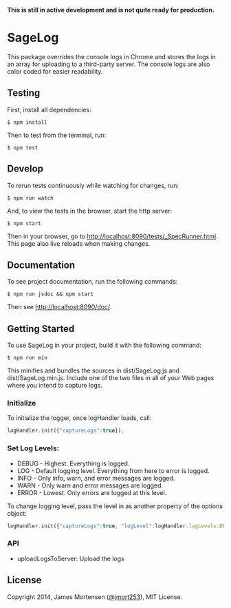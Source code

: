 **This is still in active development and is not quite ready for production.**


# SageLog

This package overrides the console logs in Chrome and stores the logs in an array for uploading
to a third-party server. The console logs are also color coded for easier readability.


## Testing

First, install all dependencies:

```
$ npm install
```

Then to test from the terminal, run:

```
$ npm test
```

## Develop

To rerun tests continuously while watching for changes, run:

```
$ npm run watch
```

And, to view the tests in the browser, start the http server:

```
$ npm start
```

Then in your browser, go to [http://localhost:8090/tests/_SpecRunner.html](http://localhost:8090/tests/_SpecRunner.html). This page also live reloads when making changes.


## Documentation

To see project documentation, run the following commands:

```
$ npm run jsdoc && npm start
```

Then see [http://localhost:8090/doc/](http://localhost:8090/doc/).

## Getting Started

To use SageLog in your project, build it with the following command:

```
$ npm run min
```

This minifies and bundles the sources in dist/SageLog.js and dist/SageLog.min.js. Include one of the two files in all of your Web pages where you intend to capture logs.


### Initialize

To initialize the logger, once logHandler loads, call:

```javascript
logHandler.init({"captureLogs":true});
```


### Set Log Levels:
 
- DEBUG - Highest. Everything is logged.
- LOG - Default logging level. Everything from here to error is logged.
- INFO - Only info, warn, and error messages are logged.
- WARN - Only warn and error messages are logged.
- ERROR - Lowest. Only errors are logged at this level.
 
To change logging level, pass the level in as another property of the options object:
    
```javascript
logHandler.init({"captureLogs":true, "logLevel":logHandler.logLevels.DEBUG});
```


### API

- uploadLogsToServer:  Upload the logs 


## License

Copyright 2014, James Mortensen ([@jmort253](https://twitter.com/jmort253)), MIT License.
